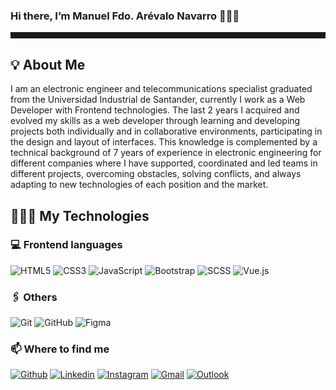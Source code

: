### Hi there, I’m Manuel Fdo. Arévalo Navarro 👋🧑‍💻
<hr style="height: 10px;"/>

## 💡 About Me 
 
I am an electronic engineer and telecommunications specialist graduated from the Universidad Industrial de Santander, currently I work as a Web Developer with Frontend technologies. The last 2 years I acquired and evolved my skills as a web developer through learning and developing projects both individually and in collaborative environments, participating in the design and layout of interfaces. This knowledge is complemented by a technical background of 7 years of experience in electronic engineering for different companies where I have supported, coordinated and led teams in different projects, overcoming obstacles, solving conflicts, and always adapting to new technologies of each position and the market.

## 👨🏻‍💻 My Technologies

### 💻 Frontend languages

![HTML5](https://img.shields.io/badge/-HTML5?style=flat-square&logo=html5&logoColor=white)
![CSS3](https://img.shields.io/badge/-CSS3?style=flat-square&logo=css3)
![JavaScript](https://img.shields.io/badge/-JavaScript?style=flat-square&logo=javascript)
![Bootstrap](https://img.shields.io/badge/-Bootstrap?style=flat-square&logo=bootstrap)
![SCSS](https://img.shields.io/badge/-SCSS?style=flat-square&logo=SASS)
![Vue.js](https://img.shields.io/badge/-VueJS-333333?style=flat-square&logo=Vue.js)

### 🖇️ Others
![Git](https://img.shields.io/badge/-Git-black?style=flat-square&logo=git)
![GitHub](https://img.shields.io/badge/-GitHub-black?style=flat-square&logo=github)
![Figma](https://img.shields.io/badge/figma-black?style=flat-square&logo=figma&logoColor=white)

### 📫 Where to find me
[![Github](https://img.shields.io/badge/-Github-000?style=flat&logo=Github&logoColor=white)](https://github.com/manuelarevalo01)
[![Linkedin](https://img.shields.io/badge/-LinkedIn-blue?style=flat&logo=Linkedin&logoColor=white)](https://www.linkedin.com/in/manuel-fernando-ar%C3%A9valo-navarro-9242b3138/)
[![Instagram](https://img.shields.io/badge/-Instagram-c13584?style=flat&labelColor=c13584&logo=instagram&logoColor=white)](https://www.instagram.com/manferare1/)
[![Gmail](https://img.shields.io/badge/-Gmail-c14438?style=flat&logo=Gmail&logoColor=white)](mailto:manferare1@gmail.com)
[![Outlook](https://img.shields.io/badge/-Outlook-0078D4?style=flat&logo=Microsoft-Outlook&logoColor=white)](mailto:manferare@hotmail.com)

<!--
**manuelarevalo01/manuelarevalo01** is a ✨ _special_ ✨ repository because its `README.md` (this file) appears on your GitHub profile.

Here are some ideas to get you started:

- 🔭 I’m currently working on ...
- 🌱 I’m currently learning ...
- 👯 I’m looking to collaborate on ...
- 🤔 I’m looking for help with ...
- 💬 Ask me about ...
- 📫 How to reach me: ...
- 😄 Pronouns: ...
- ⚡ Fun fact: ...
-->
